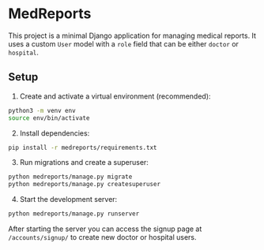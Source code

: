 # MedReports

This project is a minimal Django application for managing medical reports. It uses a custom `User` model with a `role` field that can be either `doctor` or `hospital`.

## Setup

1. Create and activate a virtual environment (recommended):

```bash
python3 -m venv env
source env/bin/activate
```

2. Install dependencies:

```bash
pip install -r medreports/requirements.txt
```

3. Run migrations and create a superuser:

```bash
python medreports/manage.py migrate
python medreports/manage.py createsuperuser
```

4. Start the development server:

```bash
python medreports/manage.py runserver
```

After starting the server you can access the signup page at `/accounts/signup/` to create new doctor or hospital users.
